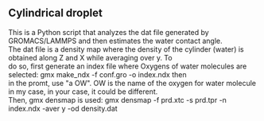 ## Cylindrical droplet  
This is a Python script that analyzes the dat file generated by GROMACS/LAMMPS and then estimates the water contact angle.  
The dat file is a density map where the density of the cylinder (water) is obtained along Z and X while averaging over y. To  
do so, first generate an index file where Oxygens of water molecules are selected: gmx make_ndx -f conf.gro -o index.ndx then  
in the promt, use "a OW". OW is the name of the oxygen for water molecule in my case, in your case, it could be different.  
Then, gmx densmap is used: gmx densmap -f prd.xtc -s prd.tpr -n index.ndx -aver y -od density.dat  
